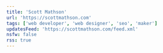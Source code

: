 ```yaml
---
title: 'Scott Mathson'
url: 'https://scottmathson.com'
tags: ['web developer', 'web designer', 'seo', 'maker']
updatesFeed: 'https://scottmathson.com/feed.xml'
nsfw: false
rss: true
---
```

